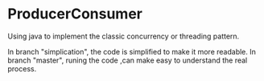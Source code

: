 ProducerConsumer
================

Using java to implement the classic concurrency or threading pattern.

In branch "simplication", the code is simplified to make it more readable.
In branch "master", runing the code ,can make easy to understand the real process.
